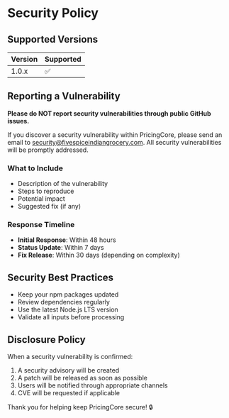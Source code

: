 # Security Policy

## Supported Versions

| Version | Supported          |
| ------- | ------------------ |
| 1.0.x   | :white_check_mark: |

## Reporting a Vulnerability

**Please do NOT report security vulnerabilities through public GitHub issues.**

If you discover a security vulnerability within PricingCore, please send an email to [security@fivespiceindiangrocery.com](mailto:security@fivespiceindiangrocery.com). All security vulnerabilities will be promptly addressed.

### What to Include

- Description of the vulnerability
- Steps to reproduce
- Potential impact
- Suggested fix (if any)

### Response Timeline

- **Initial Response**: Within 48 hours
- **Status Update**: Within 7 days
- **Fix Release**: Within 30 days (depending on complexity)

## Security Best Practices

- Keep your npm packages updated
- Review dependencies regularly
- Use the latest Node.js LTS version
- Validate all inputs before processing

## Disclosure Policy

When a security vulnerability is confirmed:
1. A security advisory will be created
2. A patch will be released as soon as possible
3. Users will be notified through appropriate channels
4. CVE will be requested if applicable

Thank you for helping keep PricingCore secure! 🔒

